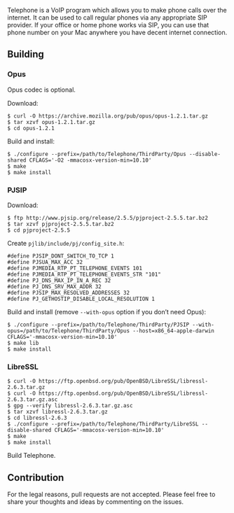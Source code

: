 Telephone is a VoIP program which allows you to make phone calls over
the internet. It can be used to call regular phones via any
appropriate SIP provider. If your office or home phone works via SIP,
you can use that phone number on your Mac anywhere you have decent
internet connection.

## Building

### Opus

Opus codec is optional.

Download:

    $ curl -O https://archive.mozilla.org/pub/opus/opus-1.2.1.tar.gz
    $ tar xzvf opus-1.2.1.tar.gz
    $ cd opus-1.2.1

Build and install:

    $ ./configure --prefix=/path/to/Telephone/ThirdParty/Opus --disable-shared CFLAGS='-O2 -mmacosx-version-min=10.10'
    $ make
    $ make install

### PJSIP

Download:

    $ ftp http://www.pjsip.org/release/2.5.5/pjproject-2.5.5.tar.bz2
    $ tar xzvf pjproject-2.5.5.tar.bz2
    $ cd pjproject-2.5.5

Create `pjlib/include/pj/config_site.h`:

    #define PJSIP_DONT_SWITCH_TO_TCP 1
    #define PJSUA_MAX_ACC 32
    #define PJMEDIA_RTP_PT_TELEPHONE_EVENTS 101
    #define PJMEDIA_RTP_PT_TELEPHONE_EVENTS_STR "101"
    #define PJ_DNS_MAX_IP_IN_A_REC 32
    #define PJ_DNS_SRV_MAX_ADDR 32
    #define PJSIP_MAX_RESOLVED_ADDRESSES 32
    #define PJ_GETHOSTIP_DISABLE_LOCAL_RESOLUTION 1

Build and install (remove `--with-opus` option if you don’t need Opus):

    $ ./configure --prefix=/path/to/Telephone/ThirdParty/PJSIP --with-opus=/path/to/Telephone/ThirdParty/Opus --host=x86_64-apple-darwin CFLAGS='-mmacosx-version-min=10.10'
    $ make lib
    $ make install

### LibreSSL

    $ curl -O https://ftp.openbsd.org/pub/OpenBSD/LibreSSL/libressl-2.6.3.tar.gz
    $ curl -O https://ftp.openbsd.org/pub/OpenBSD/LibreSSL/libressl-2.6.3.tar.gz.asc
    $ gpg --verify libressl-2.6.3.tar.gz.asc
    $ tar xzvf libressl-2.6.3.tar.gz
    $ cd libressl-2.6.3
    $ ./configure --prefix=/path/to/Telephone/ThirdParty/LibreSSL --disable-shared CFLAGS='-mmacosx-version-min=10.10'
    $ make
    $ make install

    
Build Telephone.

## Contribution

For the legal reasons, pull requests are not accepted. Please feel
free to share your thoughts and ideas by commenting on the issues.
